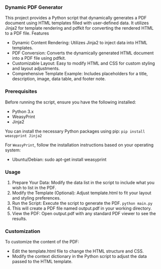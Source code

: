 ### Dynamic PDF Generator

This project provides a Python script that dynamically generates a PDF document using HTML templates filled with user-defined data. It utilizes Jinja2 for template rendering and pdfkit for converting the rendered HTML to a PDF file. 
Features
- Dynamic Content Rendering: Utilizes Jinja2 to inject data into HTML templates.
- PDF Conversion: Converts the dynamically generated HTML document into a PDF file using pdfkit.
- Customizable Layout: Easy to modify HTML and CSS for custom styling and layout adjustments.
- Comprehensive Template Example: Includes placeholders for a title, description, image, data table, and footer note.

### Prerequisites

Before running the script, ensure you have the following installed:

- Python 3.x
- WeasyPrint
- Jinja2

You can install the necessary Python packages using pip:
```pip install weasyprint Jinja2```

For ```WeasyPrint```, follow the installation instructions based on your operating system:

- Ubuntu/Debian: sudo apt-get install weasyprint
### Usage
1. Prepare Your Data: Modify the data list in the script to include what you wish to list in the PDF.
2. Modify the Template (Optional): Adjust template.html to fit your layout and styling preferences.
3. Run the Script: Execute the script to generate the PDF.
 ```python main.py```
4. This will create a PDF file named output.pdf in your working directory.
5. View the PDF: Open output.pdf with any standard PDF viewer to see the results.

### Customization

To customize the content of the PDF:
- Edit the template.html file to change the HTML structure and CSS.
- Modify the context dictionary in the Python script to adjust the data passed to the HTML template.
